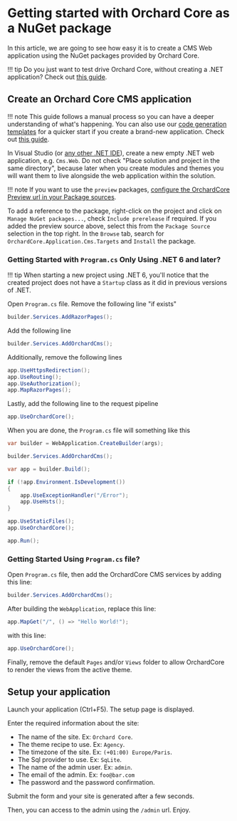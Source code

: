 # Getting started with Orchard Core as a NuGet package

In this article, we are going to see how easy it is to create a CMS Web application using the NuGet packages provided by Orchard Core.

!!! tip
    Do you just want to test drive Orchard Core, without creating a .NET application? Check out [this guide](test-drive-orchard-core.md).

## Create an Orchard Core CMS application

!!! note
    This guide follows a manual process so you can have a deeper understanding of what's happening. You can also use our [code generation templates](templates/README.md) for a quicker start if you create a brand-new application. Check out [this guide](../guides/create-cms-application/README.md).

In Visual Studio (or [any other .NET IDE](../resources/development-tools/README.md)), create a new empty .NET web application, e.g. `Cms.Web`. Do not check "Place solution and project in the same directory", because later when you create modules and themes you will want them to live alongside the web application within the solution.

!!! note
    If you want to use the `preview` packages, [configure the OrchardCore Preview url in your Package sources](preview-package-source.md).

To add a reference to the package, right-click on the project and click on `Manage NuGet packages...`, check `Include prerelease` if required. If you added the preview source above, select this from the `Package Source` selection in the top right.  In the `Browse` tab, search for `OrchardCore.Application.Cms.Targets` and `Install` the package.

### Getting Started with `Program.cs` Only Using .NET 6 and later?

!!! tip
    When starting a new project using .NET 6, you'll notice that the created project does not have a `Startup` class as it did in previous versions of .NET.

Open `Program.cs` file. Remove the following line "if exists"

```csharp
builder.Services.AddRazorPages();
```

Add the following line

```csharp
builder.Services.AddOrchardCms();
```

Additionally, remove the following lines

```csharp
app.UseHttpsRedirection();
app.UseRouting();
app.UseAuthorization();
app.MapRazorPages();
```

Lastly, add the following line to the request pipeline

```csharp
app.UseOrchardCore();
```

When you are done, the `Program.cs` file will something like this

```csharp
var builder = WebApplication.CreateBuilder(args);

builder.Services.AddOrchardCms();

var app = builder.Build();

if (!app.Environment.IsDevelopment())
{
    app.UseExceptionHandler("/Error");
    app.UseHsts();
}

app.UseStaticFiles();
app.UseOrchardCore();

app.Run();
```

### Getting Started Using `Program.cs` file?

Open `Program.cs` file, then add the OrchardCore CMS services by adding this line:

```csharp
builder.Services.AddOrchardCms();
```

After building the `WebApplication`, replace this line:

```csharp
app.MapGet("/", () => "Hello World!");
```

with this line:

```csharp
app.UseOrchardCore();
```

Finally, remove the default `Pages` and/or `Views` folder to allow OrchardCore to render the views from the active theme.

## Setup your application

Launch your application (Ctrl+F5). The setup page is displayed.

Enter the required information about the site:

- The name of the site. Ex: `Orchard Core`.
- The theme recipe to use. Ex: `Agency`.
- The timezone of the site. Ex: `(+01:00) Europe/Paris`.
- The Sql provider to use. Ex: `SqLite`.
- The name of the admin user. Ex: `admin`.
- The email of the admin. Ex: `foo@bar.com`
- The password and the password confirmation.

Submit the form and your site is generated after a few seconds.

Then, you can access to the admin using the `/admin` url. Enjoy.
